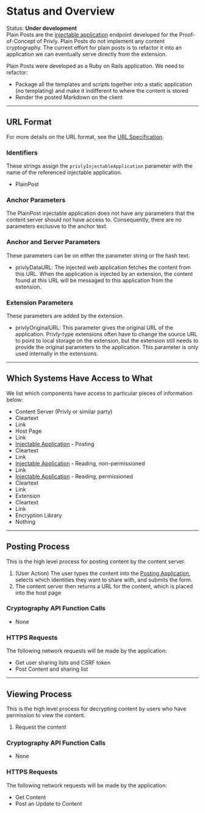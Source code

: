 # Status and Overview

Status: **Under development**  
Plain Posts are the [injectable application](http://github.com/privly/privly-organization/wiki/Injectable-Applications) endpoint developed for the Proof-of-Concept of Privly. Plain Posts do not implement any content cryptography. The current effort for plain posts is to refactor it into an application we can eventually serve directly from the extension.

Plain Posts were developed as a Ruby on Rails application. We need to refactor:

* Package all the templates and scripts together into a static application (no templating) and make it indifferent to where the content is stored
* Render the posted Markdown on the client

***

## URL Format

For more details on the URL format, see the [URL Specification](http://github.com/privly/privly-organization/wiki/URL-Specification).

### Identifiers

These strings assign the `privlyInjectableApplication` parameter with the name of the referenced injectable application.

* PlainPost

### Anchor Parameters

The PlainPost injectable application does not have any parameters that the content server should not have access to. Consequently, there are no parameters exclusive to the anchor text.

### Anchor and Server Parameters

These parameters can be on either the parameter string or the hash text.

* privlyDataURL: The injected web application fetches the content from this URL. When the application is injected by an extension, the content found at this URL will be messaged to this application from the extension.

### Extension Parameters

These parameters are added by the extension.

* privlyOriginalURL: This parameter gives the original URL of the application. Privly-type extensions often have to change the source URL to point to local storage on the extension, but the extension still needs to provide the original parameters to the application. This parameter is only used internally in the extensions.

***

## Which Systems Have Access to What

 We list which components have access to particular pieces of information below:

* Content Server (Privly or similar party)
 * Cleartext
 * Link
* Host Page
 * Link
* [Injectable Application](http://github.com/privly/privly-organization/wiki/Injectable-Applications) - Posting
 * Cleartext
 * Link
* [Injectable Application](http://github.com/privly/privly-organization/wiki/Injectable-Applications) - Reading, non-permissioned
 * Link
* [Injectable Application](http://github.com/privly/privly-organization/wiki/Injectable-Applications) - Reading, permissioned
 * Cleartext
 * Link
* Extension
 * Cleartext
 * Link
* Encryption Library
 * Nothing

***

## Posting Process

This is the high level process for posting content by the content server.

1. (User Action) The user types the content into the [Posting Application](http://github.com/privly/privly-organization/wiki/Posting-Application), selects which identities they want to share with, and submits the form.
1. The content server then returns a URL for the content, which is placed into the host page

### Cryptography API Function Calls

* None

### HTTPS Requests

The following network requests will be made by the application:

* Get user sharing lists and CSRF token
* Post Content and sharing list

***

## Viewing Process

This is the high level process for decrypting content by users who have permission to view the content.

1. Request the content

### Cryptography API Function Calls

* None
 
### HTTPS Requests

The following network requests will be made by the application:

* Get Content
* Post an Update to Content